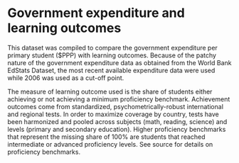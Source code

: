 # Government expenditure and learning outcomes

This dataset was compiled to compare the government expenditure per primary student ($PPP) with learning outcomes. Because of the patchy nature of the government expenditure data as obtained from the World Bank EdStats Dataset, the most recent available expenditure data were used while 2006 was used as a cut-off point. 

The measure of learning outcome used is the share of students either achieving or not achieving a minimum proficiency benchmark. Achievement outcomes come from standardized, psychometrically-robust international and regional tests. In order to maximize coverage by country, tests have been harmonized and pooled across subjects (math, reading, science) and levels (primary and secondary education). Higher proficiency benchmarks that represent the missing share of 100% are students that reached intermediate or advanced proficiency levels. See source for details on proficiency benchmarks. 